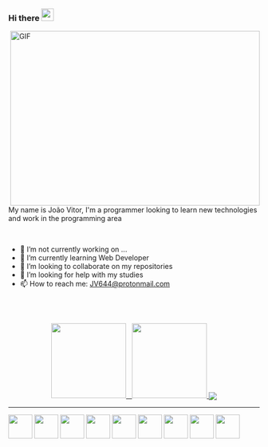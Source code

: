
<!--
**joaovitor644/joaovitor644** is a ✨ _special_ ✨ repository because its `README.md` (this file) appears on your GitHub profile.

Here are some ideas to get you started:

- 🔭 I’m currently working on ...
- 🌱 I’m currently learning ...
- 👯 I’m looking to collaborate on ...
- 🤔 I’m looking for help with ...
- 💬 Ask me about ...
- 📫 How to reach me: ...
- 😄 Pronouns: ...
- ⚡ Fun fact: ...
-->
### Hi there <img src="https://media.giphy.com/media/hvRJCLFzcasrR4ia7z/giphy.gif" width="25px">

<img align="right" alt="GIF" src="https://cdn.dribbble.com/users/99287/screenshots/3839839/work_work_work.gif" width="500" height="350" />
<br/>

<br/>

My name is João Vitor, I'm a programmer looking to learn new technologies and work in the programming area

<br>

- 🔭 I’m not currently working on ...
- 🌱 I’m currently learning Web Developer
- 👯 I’m looking to collaborate on my repositories
- 🤔 I’m looking for help with my studies
- 📫 How to reach me: JV644@protonmail.com 
<br/>


<br/>

<br/>


 <div align="center">
   
 </div>
 
 <div  align="center">
 <a href="https://github.com/joaovitor644">
     <img height="150em" src="https://github-readme-stats.vercel.app/api?username=joaovitor644&hide_border=true&show_icons=true&theme=github_dark&include_all_commits=true&count_private=true"/> &nbsp;
     <img height="150em" src="https://github-readme-stats.vercel.app/api/top-langs/?username=joaovitor644&layout=compact&count_private=true&hide_border=true&theme=github_dark&show_icons=true">
 <img align="center" src="http://github-readme-streak-stats.herokuapp.com?user=joaovitor644&theme=prussian&hide_border=true&date_format=j%20M%5B%20Y%5D" /></a>
</div>
<hr>
<div>
 <img src="https://cdn.jsdelivr.net/gh/devicons/devicon/icons/linux/linux-original.svg"  style="height:48px;width:48px;" />
<img src="https://cdn.jsdelivr.net/gh/devicons/devicon/icons/git/git-original.svg" style="height:48px;width:48px;"/>
<img src="https://cdn.jsdelivr.net/gh/devicons/devicon/icons/html5/html5-original.svg" style="height:48px;width:48px;" />
<img src="https://cdn.jsdelivr.net/gh/devicons/devicon/icons/javascript/javascript-original.svg" style="height:48px;width:48px;"/>
<img src="https://cdn.jsdelivr.net/gh/devicons/devicon/icons/css3/css3-original.svg"  style="height:48px;width:48px;"/>
 <img src="https://cdn.jsdelivr.net/gh/devicons/devicon/icons/react/react-original.svg" style="height:48px;width:48px;"/>
<img src="https://cdn.jsdelivr.net/gh/devicons/devicon/icons/nodejs/nodejs-original.svg" style="height:48px;width:48px;" />
 <img src="https://cdn.jsdelivr.net/gh/devicons/devicon/icons/php/php-original.svg" style="height:48px;width:48px;" />
 <img src="https://cdn.jsdelivr.net/gh/devicons/devicon/icons/typescript/typescript-original.svg" style="height:48px;width:48px;" />
<div>
